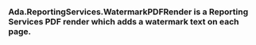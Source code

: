 ### Ada.ReportingServices.WatermarkPDFRender is a Reporting Services PDF render which adds a watermark text on each page.